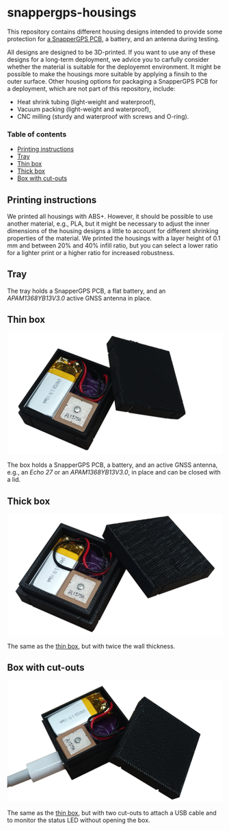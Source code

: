 # snappergps-housings

This repository contains different housing designs intended to provide some protection for [a SnapperGPS PCB](https://github.com/SnapperGPS/snappergps-pcb/), a battery, and an antenna during testing.

All designs are designed to be 3D-printed.
If you want to use any of these designs for a long-term deployment, we advice you to carfully consider whether the material is suitable for the deployemnt environment.
It might be possible to make the housings more suitable by applying a finsih to the outer surface.
Other housing options for packaging a SnapperGPS PCB for a deployment, which are not part of this repository, include:
* Heat shrink tubing (light-weight and waterproof),
* Vacuum packing (light-weight and waterproof),
* CNC milling (sturdy and waterproof with screws and O-ring).

### Table of contents

  * [Printing instructions](#printing-instructions)
  * [Tray](#tray)
  * [Thin box](#thin-box)
  * [Thick box](#thick-box)
  * [Box with cut-outs](#box-with-cut-outs)

## Printing instructions

We printed all housings with ABS+. However, it should be possible to use another material, e.g., PLA, but it might be necessary to adjust the inner dimensions of the housing designs a little to account for different shrinking properties of the material.
We printed the housings with a layer height of 0.1 mm and between 20% and 40% infill ratio, but you can select a lower ratio for a lighter print or a higher ratio for increased robustness.

## Tray

The tray holds a SnapperGPS PCB, a flat battery, and an *APAM1368YB13V3.0* active GNSS antenna in place.

## Thin box

![Thin box](images/snappergps-thin-box.png)

The box holds a SnapperGPS PCB, a battery, and an active GNSS antenna, e.g., an *Echo 27* or an *APAM1368YB13V3.0*, in place and can be closed with a lid.

## Thick box

![Thick box](images/snappergps-thick-box.png)

The same as the [thin box](thin-box), but with twice the wall thickness.

## Box with cut-outs

![Box with cut-outs](images/snappergps-box-with-cut-outs.png)

The same as the [thin box](thin-box), but with two cut-outs to attach a USB cable and to monitor the status LED without opening the box.

